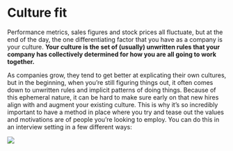 # Culture fit

Performance metrics, sales figures and stock prices all fluctuate, but at the end of the day, the one differentiating factor that you have as a company is your culture. **Your culture is the set of (usually) unwritten rules that your company has collectively determined for how you are all going to work together.**

As companies grow, they tend to get better at explicating their own cultures, but in the beginning, when you’re still figuring things out, it often comes down to unwritten rules and implicit patterns of doing things. Because of this ephemeral nature, it can be hard to make sure early on that new hires align with and augment your existing culture. This is why it’s so incredibly important to have a method in place where you try and tease out the values and motivations are of people you’re looking to employ. You can do this in an interview setting in a few different ways:

![](https://d3qdc2zh3mwabb.cloudfront.net/images/resources/culturefit.png)
